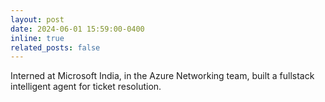 ```yaml
---
layout: post
date: 2024-06-01 15:59:00-0400
inline: true
related_posts: false
---
```


Interned at Microsoft India, in the Azure Networking team, built a fullstack intelligent agent for ticket resolution.
